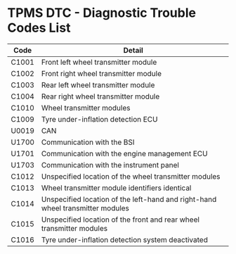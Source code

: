 # TPMS DTC - Diagnostic Trouble Codes List

| Code | Detail |
| - | - |
| C1001 | Front left wheel transmitter module |
| C1002 | Front right wheel transmitter module |
| C1003 | Rear left wheel transmitter module |
| C1004 | Rear right wheel transmitter module |
| C1010 | Wheel transmitter modules |
| C1009 | Tyre under-inflation detection ECU |
| U0019 | CAN |
| U1700 | Communication with the BSI |
| U1701 | Communication with the engine management ECU |
| U1703 | Communication with the instrument panel |
| C1012 | Unspecified location of the wheel transmitter modules |
| C1013 | Wheel transmitter module identifiers identical |
| C1014 | Unspecified location of the left-hand and right-hand wheel transmitter modules |
| C1015 | Unspecified location of the front and rear wheel transmitter modules |
| C1016 | Tyre under-inflation detection system deactivated |
